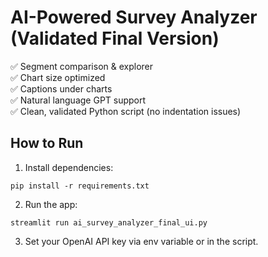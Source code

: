 
# AI-Powered Survey Analyzer (Validated Final Version)

✅ Segment comparison & explorer  
✅ Chart size optimized  
✅ Captions under charts  
✅ Natural language GPT support  
✅ Clean, validated Python script (no indentation issues)

## How to Run
1. Install dependencies:
```
pip install -r requirements.txt
```

2. Run the app:
```
streamlit run ai_survey_analyzer_final_ui.py
```

3. Set your OpenAI API key via env variable or in the script.
